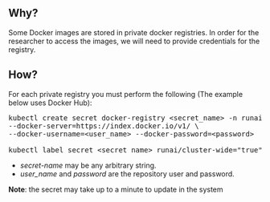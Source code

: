 ## <span>Why?</span>

<span>Some Docker images are stored in private docker registries. In order for the researcher to access the images, we will need to provide credentials for the registry.</span>

## <span>How?</span>

<span>For each private registry you must perform the following&nbsp;</span><span>(The example below uses Docker Hub):</span>

<pre><span>kubectl create secret docker-registry &lt;secret_name&gt; -n runai \ <br/>--docker-server=https://index.docker.io/v1/ \<br/>--docker-username=&lt;user_name&gt; --docker-password=&lt;password&gt;<br/></span><span></span><br/>kubectl label secret &lt;secret_name&gt; runai/cluster-wide="true" -n runai<span></span><span></span></pre>

*   <span class="c-mrkdwn__br" data-stringify-type="paragraph-break">_secret-name_&nbsp;may be any arbitrary string. </span>
*   <span class="c-mrkdwn__br" data-stringify-type="paragraph-break">_user\_name_ and _password_ are the repository user and password.&nbsp;</span><span class="c-mrkdwn__br" data-stringify-type="paragraph-break"></span>

__Note__: the secret may take up to a minute to update in the system